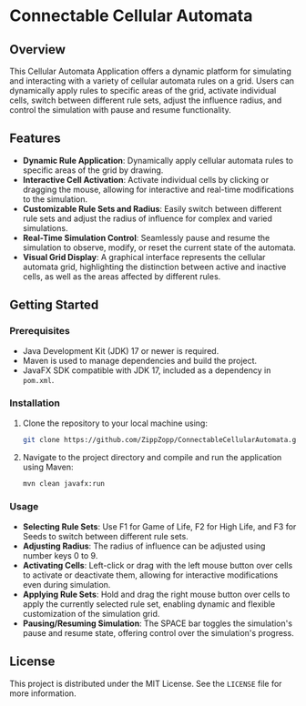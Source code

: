 # Connectable Cellular Automata

## Overview

This Cellular Automata Application offers a dynamic platform for simulating and interacting with a variety of cellular automata rules on a grid. Users can dynamically apply rules to specific areas of the grid, activate individual cells, switch between different rule sets, adjust the influence radius, and control the simulation with pause and resume functionality.

## Features

- **Dynamic Rule Application**: Dynamically apply cellular automata rules to specific areas of the grid by drawing.
- **Interactive Cell Activation**: Activate individual cells by clicking or dragging the mouse, allowing for interactive and real-time modifications to the simulation.
- **Customizable Rule Sets and Radius**: Easily switch between different rule sets and adjust the radius of influence for complex and varied simulations.
- **Real-Time Simulation Control**: Seamlessly pause and resume the simulation to observe, modify, or reset the current state of the automata.
- **Visual Grid Display**: A graphical interface represents the cellular automata grid, highlighting the distinction between active and inactive cells, as well as the areas affected by different rules.

## Getting Started

### Prerequisites

- Java Development Kit (JDK) 17 or newer is required.
- Maven is used to manage dependencies and build the project.
- JavaFX SDK compatible with JDK 17, included as a dependency in `pom.xml`.

### Installation

1. Clone the repository to your local machine using:
   ```sh
   git clone https://github.com/ZippZopp/ConnectableCellularAutomata.git
   ```

2. Navigate to the project directory and compile and run the application using Maven:
   ```sh
   mvn clean javafx:run
   ```

### Usage

- **Selecting Rule Sets**: Use F1 for Game of Life, F2 for High Life, and F3 for Seeds to switch between different rule sets.
- **Adjusting Radius**: The radius of influence can be adjusted using number keys 0 to 9.
- **Activating Cells**: Left-click or drag with the left mouse button over cells to activate or deactivate them, allowing for interactive modifications even during simulation.
- **Applying Rule Sets**: Hold and drag the right mouse button over cells to apply the currently selected rule set, enabling dynamic and flexible customization of the simulation grid.
- **Pausing/Resuming Simulation**: The SPACE bar toggles the simulation's pause and resume state, offering control over the simulation's progress.

## License

This project is distributed under the MIT License. See the `LICENSE` file for more information.

